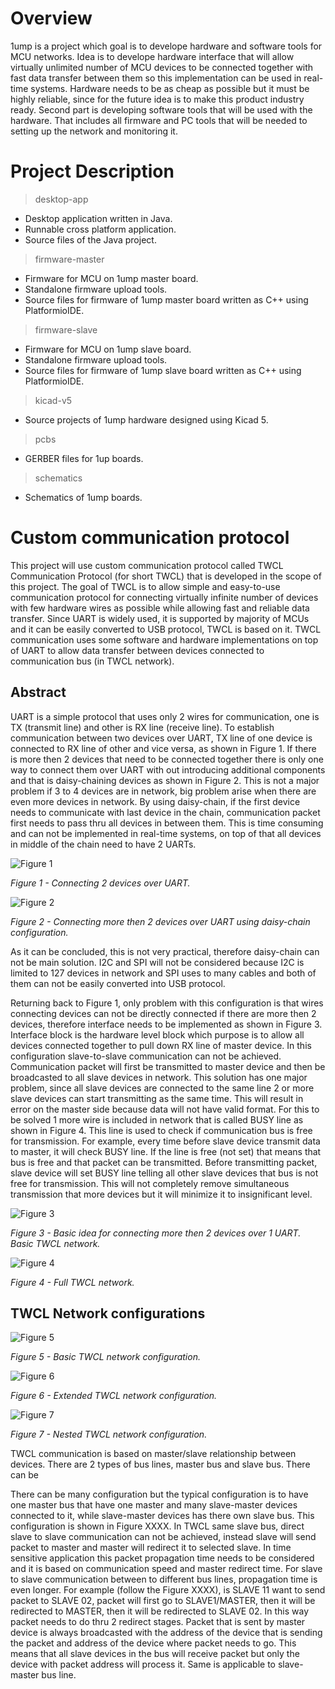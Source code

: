 # Overview #

1ump is a project which goal is to develope hardware and software tools for MCU networks. Idea is to develope hardware interface that will allow virtually unlimited number of MCU devices to be connected together with fast data transfer between them so this implementation can be used in real-time systems. Hardware needs to be as cheap as possible but it must be highly reliable, since for the future idea is to make this product industry ready. Second part is developing software tools that will be used with the hardware. That includes all firmware and PC tools that will be needed to setting up the network and monitoring it.

# Project Description #

> desktop-app

- Desktop application written in Java.
- Runnable cross platform application.
- Source files of the Java project.

> firmware-master

- Firmware for MCU on 1ump master board.
- Standalone firmware upload tools.
- Source files for firmware of 1ump master board written as C++ using PlatformioIDE.

> firmware-slave

- Firmware for MCU on 1ump slave board.
- Standalone firmware upload tools.
- Source files for firmware of 1ump slave board written as C++ using PlatformioIDE.

> kicad-v5

- Source projects of 1ump hardware designed using Kicad 5.

> pcbs

- GERBER files for 1up boards.

> schematics

- Schematics of 1ump boards.

# Custom communication protocol #

This project will use custom communication protocol called TWCL Communication Protocol (for short TWCL) that is developed in the scope of this project. The goal of TWCL is to allow simple and easy-to-use communication protocol for connecting virtually infinite number of devices with few hardware wires as possible while allowing fast and reliable data transfer. Since UART is widely used, it is supported by majority of MCUs and it can be easily converted to USB protocol, TWCL is based on it. TWCL communication uses some software and hardware implementations on top of UART to allow data transfer between devices connected to communication bus (in TWCL network).

## Abstract ##

UART is a simple protocol that uses only 2 wires for communication, one is TX (transmit line) and other is RX line (receive line). To establish communication between two devices over UART, TX line of one device is connected to RX line of other and vice versa, as shown in Figure 1. If there is more then 2 devices that need to be connected together there is only one way to connect them over UART with out introducing additional components and that is daisy-chaining devices as shown in Figure 2. This is not a major problem if 3 to 4 devices are in network, big problem arise when there are even more devices in network. By using daisy-chain, if the first device needs to communicate with last device in the chain, communication packet first needs to pass thru all devices in between them. This is time consuming and can not be implemented in real-time systems, on top of that all devices in middle of the chain need to have 2 UARTs.  

![Figure 1](https://i.imgur.com/6Op9Tdw.jpg)

_Figure 1 - Connecting 2 devices over UART._

![Figure 2](https://i.imgur.com/6Op9Tdw.jpg)

_Figure 2 - Connecting more then 2 devices over UART using daisy-chain configuration._

As it can be concluded, this is not very practical, therefore daisy-chain can not be main solution. I2C and SPI will not be considered because I2C is limited to 127 devices in network and SPI uses to many cables and both of them can not be easily converted into USB protocol.

Returning back to Figure 1, only problem with this configuration is that wires connecting devices can not be directly connected if there are more then 2 devices, therefore interface needs to be implemented as shown in Figure 3. Interface block is the hardware level block which purpose is to allow all devices connected together to pull down RX line of master device. In this configuration slave-to-slave communication can not be achieved. Communication packet will first be transmitted to master device and then be broadcasted to all slave devices in network. This solution has one major problem, since all slave devices are connected to the same line 2 or more slave devices can start transmitting as the same time. This will result in error on the master side because data will not have valid format. For this to be solved 1 more wire is included in network that is called BUSY line as shown in Figure 4. This line is used to check if communication bus is free for transmission. For example, every time before slave device transmit data to master, it will check BUSY line. If the line is free (not set) that means that bus is free and that packet can be transmitted. Before transmitting packet, slave device will set BUSY line telling all other slave devices that bus is not free for transmission. This will not completely remove simultaneous transmission that more devices but it will minimize it to insignificant level. 

![Figure 3](https://i.imgur.com/6Op9Tdw.jpg)

_Figure 3 - Basic idea for connecting more then 2 devices over 1 UART. Basic TWCL network._

![Figure 4](https://i.imgur.com/6Op9Tdw.jpg)

_Figure 4 - Full TWCL network._

## TWCL Network configurations ##

![Figure 5](https://i.imgur.com/6Op9Tdw.jpg)

_Figure 5 - Basic TWCL network configuration._

![Figure 6](https://i.imgur.com/6Op9Tdw.jpg)

_Figure 6 - Extended TWCL network configuration._

![Figure 7](https://i.imgur.com/6Op9Tdw.jpg)

_Figure 7 - Nested TWCL network configuration._

TWCL communication is based on master/slave relationship between devices. There are 2 types of bus lines, master bus and slave bus. There can be 


There can be many configuration but the typical configuration
is to have one master bus that have one master and many slave-master devices connected to it, while
slave-master devices has there own slave bus. This configuration is shown in Figure XXXX.
In TWCL same slave bus, direct slave to slave communication can not be achieved, instead slave
will send packet to master and master will redirect it to selected slave. In time sensitive application
this packet propagation time needs to be considered and it is based on communication speed and
master redirect time. For slave to slave communication between to different bus lines, propagation
time is even longer.
For example (follow the Figure XXXX), is SLAVE 11 want to send packet to SLAVE 02, packet
will first go to SLAVE1/MASTER, then it will be redirected to MASTER, then it will be redirected
to SLAVE 02. In this way packet needs to do thru 2 redirect stages.
Packet that is sent by master device is always broadcasted with the address of the device that is
sending the packet and address of the device where packet needs to go. This means that all slave
devices in the bus will receive packet but only the device with packet address will process it. Same
is applicable to slave-master bus line.